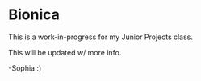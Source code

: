 # Bionica
This is a work-in-progress for my Junior Projects class.

This will be updated w/ more info.

-Sophia :)
